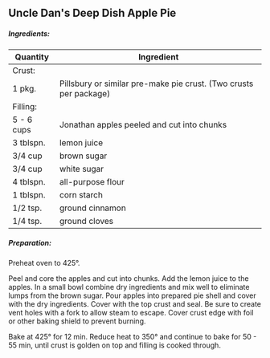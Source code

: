 
## Uncle Dan's Deep Dish Apple Pie

##### Ingredients:

| Quantity   | Ingredient                                                        |
|------------|-------------------------------------------------------------------|
| Crust:     |                                                                   |
| 1 pkg.     | Pillsbury or similar pre-make pie crust. (Two crusts per package) |
| Filling:   |                                                                   |
| 5 - 6 cups | Jonathan apples peeled and cut into chunks                        |
| 3 tblspn.  | lemon juice                                                       |
| 3/4 cup    | brown sugar                                                       |
| 3/4 cup    | white sugar                                                       |
| 4 tblspn.  | all-purpose flour                                                 |
| 1 tblspn.  | corn starch                                                       |
| 1/2 tsp.   | ground cinnamon                                                   |
| 1/4 tsp.   | ground cloves                                                     |

##### Preparation:

Preheat oven to 425°.

Peel and core the apples and cut into chunks.  Add the lemon juice to the apples.   In a small bowl combine dry 
ingredients and mix well to eliminate lumps from the brown sugar. Pour apples into prepared pie shell and cover
with the dry ingredients.  Cover with the top crust and seal.  Be sure to create vent holes with a fork to
allow steam to escape.  Cover crust edge with foil or other baking shield to prevent burning.

Bake at 425° for 12 min.  Reduce heat to 350° and continue to bake for 50 - 55 min, until crust is golden on top
and filling is cooked through.


